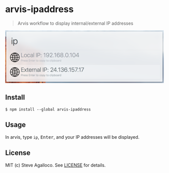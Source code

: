 # arvis-ipaddress

> Arvis workflow to display internal/external IP addresses

<img src="screenshot.png" width="649">

## Install

```
$ npm install --global arvis-ipaddress
```

## Usage

In arvis, type `ip`, <kbd>Enter</kbd>, and your IP addresses will be displayed.

## License

MIT (c) Steve Agalloco. See [LICENSE](https://github.com/stve/arvis-ipaddress/blob/master/LICENSE.md) for details.

